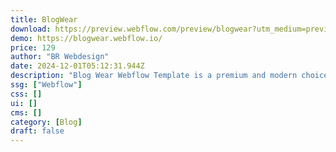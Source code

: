 ```yaml
---
title: BlogWear
download: https://preview.webflow.com/preview/blogwear?utm_medium=preview_link&utm_source=designer&utm_content=blogwear&preview=007f90553383a3e3d11319aced6d5cc6&locale=en&workflow=preview
demo: https://blogwear.webflow.io/
price: 129
author: "BR Webdesign"
date: 2024-12-01T05:12:31.944Z
description: "Blog Wear Webflow Template is a premium and modern choice for blogs, magazines, and lifestyle websites. It has a clean design, smooth animations, and easily connects with CMS and e-commerce platforms for content updates and memberships."
ssg: ["Webflow"]
css: []
ui: []
cms: []
category: [Blog]
draft: false
---
```

